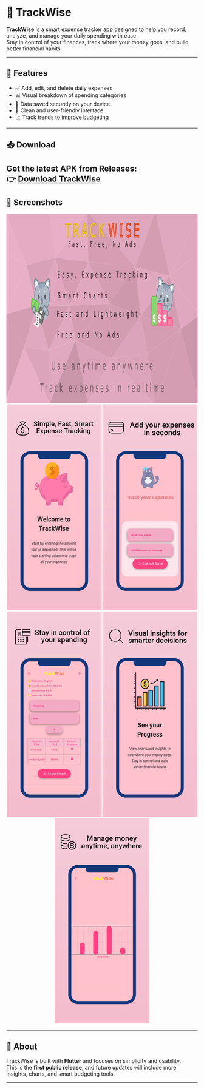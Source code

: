# 📱 TrackWise

**TrackWise** is a smart expense tracker app designed to help you record, analyze, and manage your daily spending with ease.  
Stay in control of your finances, track where your money goes, and build better financial habits.

---

## 🚀 Features
- ✅ Add, edit, and delete daily expenses  
- 📊 Visual breakdown of spending categories  
- 💾 Data saved securely on your device  
- 🎨 Clean and user-friendly interface  
- 📈 Track trends to improve budgeting  

---

## 📥 Download
Get the latest APK from **Releases**:  
👉 [Download TrackWise](https://github.com/Arryyn/TrackWise/releases/tag/v1.0.0)
---

## 📸 Screenshots
<div><img src="https://github.com/Arryyn/TrackWise/blob/main/bitmap.png" width="1000" height="500" /></div>
<div style="display:flex; flex-direction: row; justify-content: space-evenly; align-items: center; flex-wrap: wrap; width: 1000">
  <div><img src="https://raw.githubusercontent.com/Arryyn/TrackWise/main/image1.jpeg" width="250" /></div>
  <div><img src="https://raw.githubusercontent.com/Arryyn/TrackWise/main/image2.jpeg" width="250" /></div>
  <div><img src="https://raw.githubusercontent.com/Arryyn/TrackWise/main/image3.jpeg" width="250" /></div>
  <div><img src="https://raw.githubusercontent.com/Arryyn/TrackWise/main/image4.jpeg" width="250" /></div>
  <div><img src="https://raw.githubusercontent.com/Arryyn/TrackWise/main/image5.jpeg" width="250" /></div>
</div>


---

## 📌 About
TrackWise is built with **Flutter** and focuses on simplicity and usability.  
This is the **first public release**, and future updates will include more insights, charts, and smart budgeting tools.  

---
